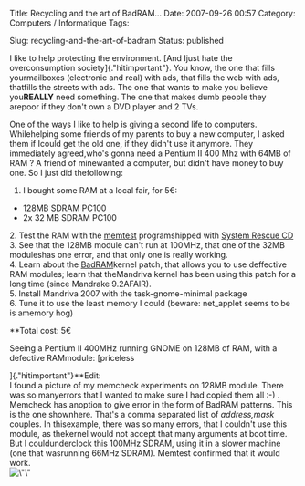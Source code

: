 Title: Recycling and the art of BadRAM...
Date: 2007-09-26 00:57
Category: Computers / Informatique
Tags: <?xml version="1.0" encoding="utf-8"?>

Slug: recycling-and-the-art-of-badram
Status: published

I like to help protecting the environment. [And Ijust hate the overconsumption society]{.\"hitimportant\"}. You know, the one that fills yourmailboxes (electronic and real) with ads, that fills the web with ads, thatfills the streets with ads. The one that wants to make you believe you**REALLY** need something. The one that makes dumb people they arepoor if they don't own a DVD player and 2 TVs.  
  
One of the ways I like to help is giving a second life to computers. Whilehelping some friends of my parents to buy a new computer, I asked them if Icould get the old one, if they didn't use it anymore. They immediately agreed,who's gonna need a Pentium II 400 Mhz with 64MB of RAM ? A friend of minewanted a computer, but didn't have money to buy one. So I just did thefollowing:  
  
1. I bought some RAM at a local fair, for 5€:

-   128MB SDRAM PC100
-   2x 32 MB SDRAM PC100

2\. Test the RAM with the [memtest](\%22http://www.memtest.org/\%22) programshipped with [System Rescue CD](\%22http://www.sysresccd.org/\%22)  
3. See that the 128MB module can't run at 100MHz, that one of the 32MB moduleshas one error, and that only one is really working.  
4. Learn about the [BadRAM](\%22http://rick.vanrein.org/linux/badram/\%22)kernel patch, that allows you to use deffective RAM modules; learn that theMandriva kernel has been using this patch for a long time (since Mandrake 9.2AFAIR).  
5. Install Mandriva 2007 with the task-gnome-minimal package  
6. Tune it to use the least memory I could (beware: net\_applet seems to be is amemory hog)  
  
**Total cost: 5€  
  
Seeing a Pentium II 400MHz running GNOME on 128MB of RAM, with a defective RAMmodule: [priceless  
  
]{.\"hitimportant\"}**Edit:  
I found a picture of my memcheck experiments on 128MB module. There was so manyerrors that I wanted to make sure I had copied them all :-) . Memcheck has anoption to give error in the form of BadRAM patterns. This is the one shownhere. That's a comma separated list of *address,mask* couples. In thisexample, there was so many errors, that I couldn't use this module, as thekernel would not accept that many arguments at boot time. But I couldunderclock this 100MHz SDRAM, using it in a slower machine (one that wasrunning 66MHz SDRAM). Memtest confirmed that it would work.  
![\\"\\"](\%22/public/vrac/memcheck.jpg\%22)  
